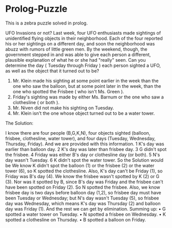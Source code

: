 # Prolog-Puzzle

This is a zebra puzzle solved in prolog. 

UFO Invasions or not? Last week, four UFO enthusiasts made sightings of unidentified flying objects in their neighborhood. Each of the four reported his or her sightings on a different day, and soon the neighborhood was abuzz with rumors of  little green men. By the weekend, though, the government stepped in and was able to give each person a different, plausible explanation of what he or she had "really" seen. Can you determine the day ( Tuesday through Friday ) each person sighted a UFO, as well as the object that it turned out to be?
1. Mr. Klein made his sighting at some point earlier in the week than the one who saw the balloon, but at some point later in the week, than the one who spotted the Frisbee ( who isn't Ms. Green ).
2. Friday's sighting was made by either Ms. Barnum or the one who saw a clothesline ( or both ).
3. Mr. Niven did not make his sighting on Tuesday.
4. Mr. Klein isn't the one whose object turned out to be a water tower.

The Solution:

I know there are four people (B,G,K,N), four objects sighted (balloon, frisbee, clothesline, water tower), and four days (Tuesday, Wednesday, Thursday, Friday). And we are provided with this information. 
1	K's day was earlier than balloon day.
2	K's day was later than frisbee day.
3	G didn't spot the frisbee.
4	Friday was either B's day or clothesline day (or both).
5	N's day wasn't Tuesday.
6	K didn't spot the water tower.
So the Solution would be
We know K didn't spot the balloon (1) or the frisbee (2) or the water tower (6), so K spotted the clothesline. Also, K's day can't be Friday (1), so Friday was B's day (4).
We know the frisbee wasn't spotted by K (2) or G (3). Nor was it spotted by B, since B's day was Friday and the frisbee can't have been spotted on Friday (2). So N spotted the frisbee. Also, we know frisbee day is two days before balloon day (1,2), so frisbee day must have been Tuesday or Wednesday; but N's day wasn't Tuesday (5), so frisbee day was Wednesday, which means K's day was Thursday (2) and balloon day was Friday (1).
And the rest we can get by elimination. Summing up:
•	G spotted a water tower on Tuesday.
•	N spotted a frisbee on Wednesday.
•	K spotted a clothesline on Thursday.
• B spotted a balloon on Friday.
